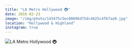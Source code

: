 ```yaml
---
title: "LA Metro Hollywood 🚇"
date: 2016-02-23
image: "/img/photo/143475c5ec00696d75dc4625c4fb7aa9.jpg"
location: "Hollywood & Highland"
instagram: true
---
```


![LA Metro Hollywood 🚇](/img/photo/143475c5ec00696d75dc4625c4fb7aa9.jpg)
